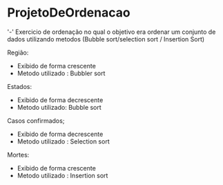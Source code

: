 # ProjetoDeOrdenacao
'-'
Exercicio de ordenação no qual o objetivo era ordenar um conjunto de dados utilizando  metodos (Bubble sort/selection sort / Insertion Sort)

Região: 

  - Exibido de forma crescente
  - Metodo utilizado : Bubbler sort
  
Estados:

  - Exibido de forma decrescente
  - Metodo utilizado: Bubble sort
  
Casos confirmados;

  - Exibido de forma decrescente
  - Metodo utilizado : Selection sort
  
Mortes:

  - Exibido de forma crescente
  - Metodo utilizado : Insertion sort
  
  
